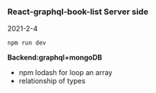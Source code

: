 ### React-graphql-book-list Server side

2021-2-4

```
npm run dev
```

**Backend:graphql+mongoDB**

- npm lodash for loop an array
- relationship of types
